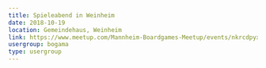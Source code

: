 ```yaml
---
title: Spieleabend in Weinheim 
date: 2018-10-19
location: Gemeindehaus, Weinheim
link: https://www.meetup.com/Mannheim-Boardgames-Meetup/events/nkrcdpyxnbzb/
usergroup: bogama
type: usergroup
---
```

